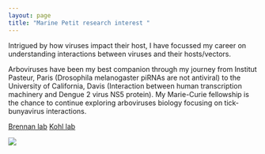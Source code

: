 ```yaml
---
layout: page
title: "Marine Petit research interest "
---
```


Intrigued by how viruses impact their host, I have focussed my career on understanding interactions between viruses and their hosts/vectors.

Arboviruses have been my best companion through my journey from Institut Pasteur, Paris (Drosophila melanogaster piRNAs are not antiviral) to the University of California, Davis (Interaction between human transcription machinery and Dengue 2 virus NS5 protein). My Marie-Curie fellowship is the chance to continue exploring arboviruses biology focusing on tick-bunyavirus interactions.

[Brennan lab](https://www.brennanlab.co.uk/)
[Kohl lab](https://www.gla.ac.uk/schools/infectionimmunity/staff/alainkohl/)

![](/assets)
